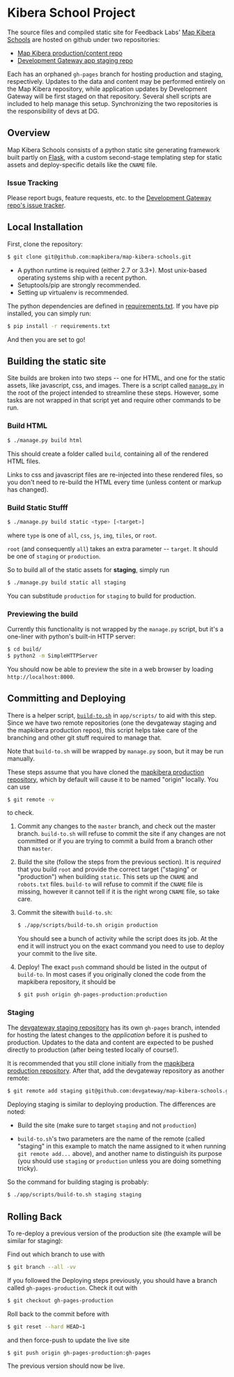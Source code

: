 Kibera School Project
=====================

The source files and compiled static site for Feedback Labs' [Map Kibera Schools](http://schools.mapkibera.org/) are hosted on github under two repositories:

 * [Map Kibera production/content repo](https://github.com/mapkibera/map-kibera-schools)
 * [Development Gateway app staging repo](https://github.com/devgateway/map-kibera-schools)

Each has an orphaned `gh-pages` branch for hosting production and staging, respectively. Updates to the data and content may be performed entirely on the Map Kibera repository, while application updates by Development Gateway will be first staged on that repository. Several shell scripts are included to help manage this setup. Synchronizing the two repositories is the responsibility of devs at DG.


Overview
--------

Map Kibera Schools consists of a python static site generating framework built partly on [Flask](http://flask.pocoo.org/), with a custom second-stage templating step for static assets and deploy-specific details like the `CNAME` file.


### Issue Tracking

Please report bugs, feature requests, etc. to the [Development Gateway repo's issue tracker](https://github.com/devgateway/map-kibera-schools/issues).


Local Installation
------------------

First, clone the repository:

```bash
$ git clone git@github.com:mapkibera/map-kibera-schools.git
```

 * A python runtime is required (either 2.7 or 3.3+). Most unix-based operating systems ship with a recent python.
 * Setuptools/pip are strongly recommended.
 * Setting up virtualenv is recommended.

The python dependencies are defined in [requirements.txt](requirements.txt). If you have pip installed, you can simply run:

```bash
$ pip install -r requirements.txt
```

And then you are set to go!


Building the static site
------------------------

Site builds are broken into two steps -- one for HTML, and one for the static assets, like javascript, css, and images. There is a script called [`manage.py`](manage.py) in the root of the project intended to streamline these steps. However, some tasks are not wrapped in that script yet and require other commands to be run.


### Build HTML

```bash
$ ./manage.py build html
```

This should create a folder called `build`, containing all of the rendered HTML files.

Links to css and javascript files are re-injected into these rendered files, so you don't need to re-build the HTML every time (unless content or markup has changed).


### Build Static Stufff

```bash
$ ./manage.py build static <type> [<target>]
```
where `type` is one of `all`, `css`, `js`, `img`, `tiles`, or `root`.

`root` (and consequently `all`) takes an extra parameter -- `target`. It should be one of `staging` or `production`.

So to build all of the static assets for **staging**, simply run

```bash
$ ./manage.py build static all staging
```

You can substitude `production` for `staging` to build for production.


### Previewing the build

Currently this functionality is not wrapped by the `manage.py` script, but it's a one-liner with python's built-in HTTP server:

```bash
$ cd build/
$ python2 -m SimpleHTTPServer
```

You should now be able to preview the site in a web browser by loading `http://localhost:8000`.


Committing and Deploying
------------------------

There is a helper script, [`build-to.sh`](app/scripts/build-to.sh) in `app/scripts/` to aid with this step. Since we have two remote repositories (one the devgateway staging and the mapkibera production repos), this script helps take care of the branching and other git stuff required to manage that.

Note that `build-to.sh` will be wrapped by `manage.py` soon, but it may be run manually.

These steps assume that you have cloned the [mapkibera production repository](https://github.com/mapkibera/map-kibera-schools), which by default will cause it to be named "origin" locally. You can use

```bash
$ git remote -v
````
to check.


 1. Commit any changes to the `master` branch, and check out the master branch. `build-to.sh` will refuse to commit the site if any changes are not committed or if you are trying to commit a build from a branch other than `master`.

 2. Build the site (follow the steps from the previous section). It is _required_ that you build `root` and provide the correct target ("staging" or "production") when building `static`. This sets up the `CNAME` and `robots.txt` files. `build-to` will refuse to commit if the `CNAME` file is missing, however it cannot tell if it is the right wrong `CNAME` file, so take care.

 3. Commit the sitewith `build-to.sh`:
    ```bash
    $ ./app/scripts/build-to.sh origin production
    ```
    You should see a bunch of activity while the script does its job. At the end it will instruct you on the exact command you need to use to deploy your commit to the live site.

 4. Deploy! The exact `push` command should be listed in the output of `build-to`. In most cases if you originally cloned the code from the mapkibera repository, it should be
    ```bash
    $ git push origin gh-pages-production:production
    ```

### Staging

The [devgateway staging repository](https://github.com/devgateway/map-kibera-schools) has its own `gh-pages` branch, intended for hosting the latest changes to the _application_ before it is pushed to production. Updates to the data and content are expected to be pushed directly to production (after being tested locally of course!).

It is recommended that you still clone initially from the [mapkibera production repository](https://github.com/mapkibera/map-kibera-schools). After that, add the devgateway repository as another remote:

```bash
$ git remote add staging git@github.com:devgateway/map-kibera-schools.git
```

Deploying staging is similar to deploying production. The differences are noted:

 * Build the site (make sure to target `staging` and not `production`)

 * `build-to.sh`'s two parameters are the name of the remote (called "staging" in this example to match the name assigned to it when running `git remote add...` above), and another name to distinguish its purpose (you should use `staging` or `production` unless you are doing something tricky).

 So the command for building staging is probably:

 ```bash
 $ ./app/scripts/build-to.sh staging staging
 ```


Rolling Back
------------

To re-deploy a previous version of the production site (the example will be similar for staging):

Find out which branch to use with

```bash
$ git branch --all -vv
```

If you followed the Deploying steps previously, you should have a branch called `gh-pages-production`. Check it out with

```bash
$ git checkout gh-pages-production
```

Roll back to the commit before with

```bash
$ git reset --hard HEAD~1
```

and then force-push to update the live site

```bash
$ git push origin gh-pages-production:gh-pages
```

The previous version should now be live.

